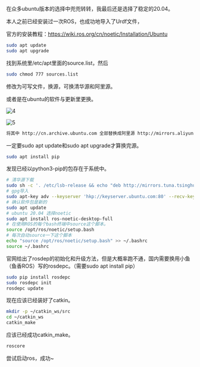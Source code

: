 在众多ubuntu版本的选择中兜兜转转，我最后还是选择了稳定的20.04。

本人之前已经安装过一次ROS，也成功地导入了Urdf文件，

官方的安装教程：https://wiki.ros.org/cn/noetic/Installation/Ubuntu

```bash
sudo apt update
sudo apt upgrade
```

找到系统里/etc/apt里面的source.list，然后
```bash
sudo chmod 777 sources.list
```
修改为可写文件，换源，可换清华源和阿里源。

或者是在ubuntu的软件与更新里更换。

![4](https://github.com/user-attachments/assets/ec63e632-e5ce-4084-b054-97151b1c236f)

![5](https://github.com/user-attachments/assets/a141c00b-a6d1-41b8-a620-5de74fcf1c02)


```bash
将其中 http://cn.archive.ubuntu.com 全部替换成阿里源 http://mirrors.aliyun.com
```

一定要sudo apt update和sudo apt upgrade才算换完源。

```bash
sudo apt install pip
```
发现已经以python3-pip的包存在于系统中。

```bash
# 清华源下载
sudo sh -c '. /etc/lsb-release && echo "deb http://mirrors.tuna.tsinghua.edu.cn/ros/ubuntu/ `lsb_release -cs` main" > /etc/apt/sources.list.d/ros-latest.list'
# gpg导入
sudo apt-key adv --keyserver 'hkp://keyserver.ubuntu.com:80' --recv-key C1CF6E31E6BADE8868B172B4F42ED6FBAB17C654
# 确认软件包是新的
sudo apt update
# ubuntu 20.04 选择noetic
sudo apt install ros-noetic-desktop-full
# 在使用ROS的每个bash终端中source这个脚本。
source /opt/ros/noetic/setup.bash
# 每次自动source一下这个脚本
echo "source /opt/ros/noetic/setup.bash" >> ~/.bashrc
source ~/.bashrc
```

官网给出了rosdep的初始化和升级方法，但是大概率跑不通，国内需要换用小鱼（鱼香ROS）写的rosdepc。（需要sudo apt install pip）
```bash
sudo pip install rosdepc
sudo rosdepc init
rosdepc update
```
现在应该已经装好了catkin。
```bash
mkdir -p ~/catkin_ws/src
cd ~/catkin_ws
catkin_make
```
应该已经成功catkin_make。
```bash
roscore
```
尝试启动ros，成功~

